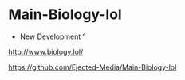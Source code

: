 # Main-Biology-lol
- New Development °


http://www.biology.lol/

https://github.com/Ejected-Media/Main-Biology-lol